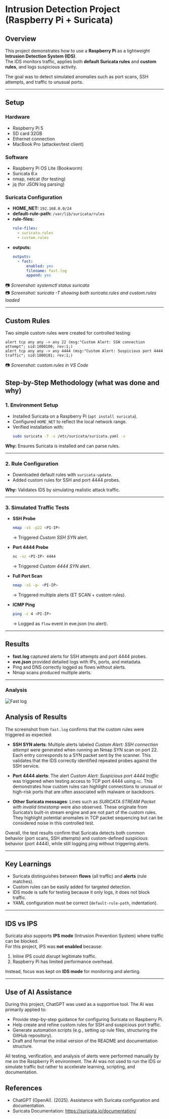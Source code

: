 # Intrusion Detection Project (Raspberry Pi + Suricata)



## Overview

This project demonstrates how to use a **Raspberry Pi** as a lightweight **Intrusion Detection System (IDS)**.  
The IDS monitors traffic, applies both **default Suricata rules** and **custom rules**, and logs suspicious activity.

The goal was to detect simulated anomalies such as port scans, SSH attempts, and traffic to unusual ports.

---

## Setup

### Hardware
- Raspberry Pi 5 
- SD card 32GB
- Ethernet connection
- MacBook Pro (attacker/test client)

### Software
- Raspberry Pi OS Lite (Bookworm)
- Suricata 6.x
- nmap, netcat (for testing)
- jq (for JSON log parsing)

### Suricata Configuration
- **HOME_NET:** `192.168.0.0/24`
- **default-rule-path:** `/var/lib/suricata/rules`
- **rule-files:**
  ```yaml
  rule-files:
    - suricata.rules
    - custom.rules
  ```
- **outputs:**
  ```yaml
  outputs:
    - fast:
        enabled: yes
        filename: fast.log
        append: yes
  ```

📷 *Screenshot: systemctl status suricata*  
📷 *Screenshot: suricata -T showing both suricata.rules and custom.rules loaded*  

---

## Custom Rules

Two simple custom rules were created for controlled testing:

```text
alert tcp any any -> any 22 (msg:"Custom Alert: SSH connection attempt"; sid:1000100; rev:1;)
alert tcp any any -> any 4444 (msg:"Custom Alert: Suspicious port 4444 traffic"; sid:1000101; rev:1;)
```

📷 *Screenshot: custom.rules in VS Code*  

## Step-by-Step Methodology (what was done and why)

### 1. Environment Setup
- Installed Suricata on a Raspberry Pi (`apt install suricata`).
- Configured `HOME_NET` to reflect the local network range.
- Verified installation with:
  ```bash
  sudo suricata -T -c /etc/suricata/suricata.yaml -v
  ```

**Why:** Ensures Suricata is installed and can parse rules.

---

### 2. Rule Configuration
- Downloaded default rules with `suricata-update`.
- Added custom rules for SSH and port 4444 probes.

**Why:** Validates IDS by simulating realistic attack traffic.

---

### 3. Simulated Traffic Tests
- **SSH Probe**
  ```bash
  nmap -sS -p22 <PI-IP>
  ```
  → Triggered *Custom SSH SYN* alert.

- **Port 4444 Probe**
  ```bash
  nc -vz <PI-IP> 4444
  ```
  → Triggered *Custom 4444 SYN* alert.

- **Full Port Scan**
  ```bash
  nmap -sS -p- <PI-IP>
  ```
  → Triggered multiple alerts (ET SCAN + custom rules).

- **ICMP Ping**
  ```bash
  ping -c 4 <PI-IP>
  ```
  → Logged as `flow` event in eve.json (no alert).

--- 

## Results
- **fast.log** captured alerts for SSH attempts and port 4444 probes.
- **eve.json** provided detailed logs with IPs, ports, and metadata.
- Ping and DNS correctly logged as flows without alerts.
- Nmap scans produced multiple alerts.

--- 

### Analysis

![Fast log](tests/screenshots/fast.jpg)

## Analysis of Results

The screenshot from `fast.log` confirms that the custom rules were triggered as expected:

- **SSH SYN alerts**: Multiple alerts labeled *Custom Alert: SSH connection attempt* were generated when running an Nmap SYN scan on port 22. Each entry corresponds to a SYN packet sent by the scanner. This validates that the IDS correctly identified repeated probes against the SSH service.

- **Port 4444 alerts**: The alert *Custom Alert: Suspicious port 4444 traffic* was triggered when testing access to TCP port 4444 using `nc`. This demonstrates how custom rules can highlight connections to unusual or high-risk ports that are often associated with malware or backdoors.

- **Other Suricata messages**: Lines such as *SURICATA STREAM Packet with invalid timestamp* were also observed. These originate from Suricata’s built-in stream engine and are not part of the custom rules. They highlight potential anomalies in TCP packet sequencing but can be considered noise in this controlled test.

Overall, the test results confirm that Suricata detects both common behavior (port scans, SSH attempts) and custom-defined suspicious behavior (port 4444), while still logging ping without triggering alerts.


---

## Key Learnings

- Suricata distinguishes between **flows** (all traffic) and **alerts** (rule matches).  
- Custom rules can be easily added for targeted detection.  
- IDS mode is safe for testing because it only logs, it does not block traffic.  
- YAML configuration must be correct (`default-rule-path`, indentation).  

---

## IDS vs IPS

Suricata also supports **IPS mode** (Intrusion Prevention System) where traffic can be blocked.  
For this project, IPS was **not enabled** because:
1. Inline IPS could disrupt legitimate traffic.
2. Raspberry Pi has limited performance overhead.

Instead, focus was kept on **IDS mode** for monitoring and alerting.

--- 
## Use of AI Assistance
During this project, ChatGPT was used as a supportive tool. The AI was primarily applied to:
- Provide step-by-step guidance for configuring Suricata on Raspberry Pi.
- Help create and refine custom rules for SSH and suspicious port traffic.
- Generate automation scripts (e.g., setting up rule files, structuring the GitHub repository).
- Draft and format the initial version of the README and documentation structure.

All testing, verification, and analysis of alerts were performed manually by me on the Raspberry Pi environment.
The AI was not used to run the IDS or simulate traffic but rather to accelerate learning, scripting, and documentation.

## References
- ChatGPT (OpenAI). (2025). Assistance with Suricata configuration and documentation.  
- Suricata Documentation: <https://suricata.io/documentation/>  
